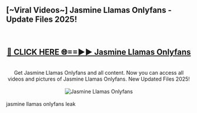 <h2>[~Viral Videos~] Jasmine Llamas Onlyfans - Update Files 2025!</h2>
<br>
<div align="center">
<h2><a href="https://betterlinks.top/A2PfLJ" rel="nofollow">🔴 CLICK HERE 🌐==►► Jasmine Llamas Onlyfans</a></h2>
<br>
Get Jasmine Llamas Onlyfans and all content. Now you can access all videos and pictures of Jasmine Llamas Onlyfans. New Updated Files 2025!
<br>
<br>
<a href="https://betterlinks.top/A2PfLJ" rel="nofollow" data-target="animated-image.originalLink"><img src="https://i.ibb.co.com/WyWwxjT/player-gif2.gif" alt="Jasmine Llamas Onlyfans" style="max-width: 100%; display: inline-block;" data-target="animated-image.originalImage"></a>
</div>
<br>
jasmine llamas onlyfans leak
